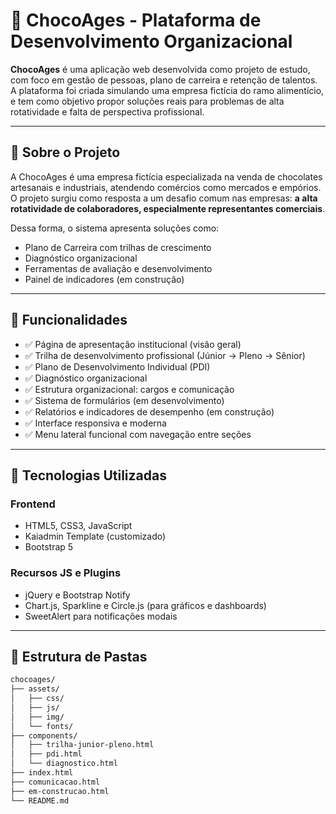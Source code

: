 # 🍫 ChocoAges - Plataforma de Desenvolvimento Organizacional

**ChocoAges** é uma aplicação web desenvolvida como projeto de estudo, com foco em gestão de pessoas, plano de carreira e retenção de talentos. A plataforma foi criada simulando uma empresa fictícia do ramo alimentício, e tem como objetivo propor soluções reais para problemas de alta rotatividade e falta de perspectiva profissional.

---

## 🧠 Sobre o Projeto

A ChocoAges é uma empresa fictícia especializada na venda de chocolates artesanais e industriais, atendendo comércios como mercados e empórios. O projeto surgiu como resposta a um desafio comum nas empresas: **a alta rotatividade de colaboradores, especialmente representantes comerciais**.

Dessa forma, o sistema apresenta soluções como:

- Plano de Carreira com trilhas de crescimento
- Diagnóstico organizacional
- Ferramentas de avaliação e desenvolvimento
- Painel de indicadores (em construção)

---

## 📌 Funcionalidades

- ✅ Página de apresentação institucional (visão geral)
- ✅ Trilha de desenvolvimento profissional (Júnior → Pleno → Sênior)
- ✅ Plano de Desenvolvimento Individual (PDI)
- ✅ Diagnóstico organizacional
- ✅ Estrutura organizacional: cargos e comunicação
- ✅ Sistema de formulários (em desenvolvimento)
- ✅ Relatórios e indicadores de desempenho (em construção)
- ✅ Interface responsiva e moderna
- ✅ Menu lateral funcional com navegação entre seções

---

## 🧩 Tecnologias Utilizadas

### Frontend
- HTML5, CSS3, JavaScript
- Kaiadmin Template (customizado)
- Bootstrap 5

### Recursos JS e Plugins
- jQuery e Bootstrap Notify
- Chart.js, Sparkline e Circle.js (para gráficos e dashboards)
- SweetAlert para notificações modais

---

## 📁 Estrutura de Pastas

```bash
chocoages/
├── assets/
│   ├── css/
│   ├── js/
│   ├── img/
│   └── fonts/
├── components/
│   ├── trilha-junior-pleno.html
│   ├── pdi.html
│   └── diagnostico.html
├── index.html
├── comunicacao.html
├── em-construcao.html
└── README.md








